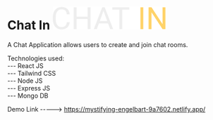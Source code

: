 # Chat In  ![plot](./client/src/images/logo.png)


A Chat Application allows users to create and join chat rooms.

Technologies used:<br/>
---  React JS<br/>
---  Tailwind CSS<br/>
---  Node JS<br/>
---  Express JS<br/>
---  Mongo DB<br/>

Demo Link   ----->    https://mystifying-engelbart-9a7602.netlify.app/



